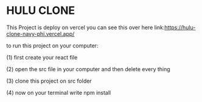# HULU CLONE
This Project is deploy on vercel you can see this over here link:https://hulu-clone-navy-phi.vercel.app/

to run this project on your computer:

(1) first create your react file 

(2) open the src file in your computer and then delete every thing 

(3) clone this project on src folder 

(4) now on your terminal write npm install

